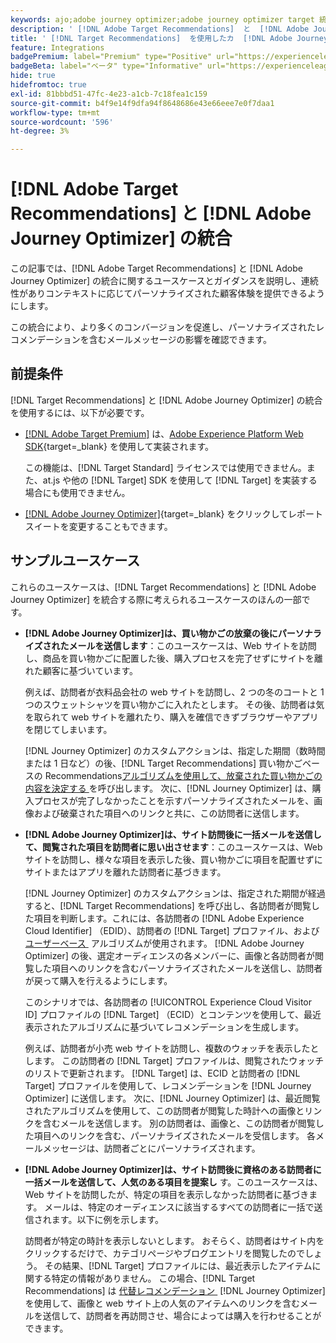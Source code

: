 ```yaml
---
keywords: ajo;adobe journey optimizer;adobe journey optimizer target 統合；recommendations;target recommendations；統合
description: ' [!DNL Adobe Target Recommendations]  と  [!DNL Adobe Journey Optimizer] の統合'
title: ' [!DNL Target Recommendations]  を使用したカ  [!DNL Adobe Journey Optimizer] タマージャーニーの使用方法'
feature: Integrations
badgePremium: label="Premium" type="Positive" url="https://experienceleague.adobe.com/docs/target/using/introduction/intro.html?lang=ja#premium newtab=true" tooltip="Target Premium に含まれる機能を確認してください。"
badgeBeta: label="ベータ" type="Informative" url="https://experienceleague.adobe.com/docs/target/using/introduction/intro.html?lang=ja#beta newtab=true" tooltip=" [!DNL Adobe Target] のベータ版機能とは"
hide: true
hidefromtoc: true
exl-id: 81bbbd51-47fc-4e23-a1cb-7c18fea1c159
source-git-commit: b4f9e14f9dfa94f8648686e43e66eee7e0f7daa1
workflow-type: tm+mt
source-wordcount: '596'
ht-degree: 3%

---
```


# [!DNL Adobe Target Recommendations] と [!DNL Adobe Journey Optimizer] の統合

この記事では、[!DNL Adobe Target Recommendations] と [!DNL Adobe Journey Optimizer] の統合に関するユースケースとガイダンスを説明し、連続性がありコンテキストに応じてパーソナライズされた顧客体験を提供できるようにします。

この統合により、より多くのコンバージョンを促進し、パーソナライズされたレコメンデーションを含むメールメッセージの影響を確認できます。

## 前提条件

[!DNL Target Recommendations] と [!DNL Adobe Journey Optimizer] の統合を使用するには、以下が必要です。

* [[!DNL Adobe Target Premium]](/help/main/c-intro/intro.md#premium) は、[Adobe Experience Platform Web SDK](https://experienceleague.adobe.com/ja/docs/target-dev/developer/client-side/aep-web-sdk){target=_blank} を使用して実装されます。

  この機能は、[!DNL Target Standard] ライセンスでは使用できません。また、at.js や他の [!DNL Target] SDK を使用して [!DNL Target] を実装する場合にも使用できません。

* [[!DNL Adobe Journey Optimizer]](https://experienceleague.adobe.com/ja/docs/journey-optimizer/using/ajo-home){target=_blank} をクリックしてレポートスイートを変更することもできます。

## サンプルユースケース

これらのユースケースは、[!DNL Target Recommendations] と [!DNL Adobe Journey Optimizer] を統合する際に考えられるユースケースのほんの一部です。

* **[!DNL Adobe Journey Optimizer]は、買い物かごの放棄の後にパーソナライズされたメールを送信します**：このユースケースは、Web サイトを訪問し、商品を買い物かごに配置した後、購入プロセスを完了せずにサイトを離れた顧客に基づいています。

  例えば、訪問者が衣料品会社の web サイトを訪問し、2 つの冬のコートと 1 つのスウェットシャツを買い物かごに入れたとします。 その後、訪問者は気を取られて web サイトを離れたり、購入を確信できずブラウザーやアプリを閉じてしまいます。

  [!DNL Journey Optimizer] のカスタムアクションは、指定した期間（数時間または 1 日など）の後、[!DNL Target Recommendations] 買い物かごベースの Recommendations[&#x200B; アルゴリズムを使用して、放棄された買い物かごの内容を決定する &#x200B;](/help/main/c-recommendations/c-algorithms/base-the-recommendation-on-a-recommendation-key.md) を呼び出します。 次に、[!DNL Journey Optimizer] は、購入プロセスが完了しなかったことを示すパーソナライズされたメールを、画像および破棄された項目へのリンクと共に、この訪問者に送信します。

* **[!DNL Adobe Journey Optimizer]は、サイト訪問後に一括メールを送信して、閲覧された項目を訪問者に思い出させます**：このユースケースは、Web サイトを訪問し、様々な項目を表示した後、買い物かごに項目を配置せずにサイトまたはアプリを離れた訪問者に基づきます。

  [!DNL Journey Optimizer] のカスタムアクションは、指定された期間が経過すると、[!DNL Target Recommendations] を呼び出し、各訪問者が閲覧した項目を判断します。これには、各訪問者の [!DNL Adobe Experience Cloud Identifier] （EDID）、訪問者の [!DNL Target] プロファイル、および [&#x200B; ユーザーベース &#x200B;](/help/main/c-recommendations/c-algorithms/base-the-recommendation-on-a-recommendation-key.md) アルゴリズムが使用されます。 [!DNL Adobe Journey Optimizer] の後、選定オーディエンスの各メンバーに、画像と各訪問者が閲覧した項目へのリンクを含むパーソナライズされたメールを送信し、訪問者が戻って購入を行えるようにします。

  このシナリオでは、各訪問者の [!UICONTROL Experience Cloud Visitor ID] プロファイルの [!DNL Target] （ECID）とコンテンツを使用して、最近表示されたアルゴリズムに基づいてレコメンデーションを生成します。

  例えば、訪問者が小売 web サイトを訪問し、複数のウォッチを表示したとします。 この訪問者の [!DNL Target] プロファイルは、閲覧されたウォッチのリストで更新されます。 [!DNL Target] は、ECID と訪問者の [!DNL Target] プロファイルを使用して、レコメンデーションを [!DNL Journey Optimizer] に送信します。 次に、[!DNL Journey Optimizer] は、最近閲覧されたアルゴリズムを使用して、この訪問者が閲覧した時計への画像とリンクを含むメールを送信します。 別の訪問者は、画像と、この訪問者が閲覧した項目へのリンクを含む、パーソナライズされたメールを受信します。 各メールメッセージは、訪問者ごとにパーソナライズされます。

* **[!DNL Adobe Journey Optimizer]は、サイト訪問後に資格のある訪問者に一括メールを送信して、人気のある項目を提案し** す。このユースケースは、Web サイトを訪問したが、特定の項目を表示しなかった訪問者に基づきます。 メールは、特定のオーディエンスに該当するすべての訪問者に一括で送信されます。以下に例を示します。

  訪問者が特定の時計を表示しないとします。 おそらく、訪問者はサイト内をクリックするだけで、カテゴリページやブログエントリを閲覧したのでしょう。 その結果、[!DNL Target] プロファイルには、最近表示したアイテムに関する特定の情報がありません。 この場合、[!DNL Target Recommendations] は [&#x200B; 代替レコメンデーション &#x200B;](/help/main/c-recommendations/c-algorithms/backup-recs.md) [!DNL Journey Optimizer] を使用して、画像と web サイト上の人気のアイテムへのリンクを含むメールを送信して、訪問者を再訪問させ、場合によっては購入を行わせることができます。
